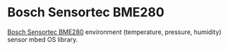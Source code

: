 # Bosch Sensortec BME280

[Bosch Sensortec BME280](https://www.bosch-sensortec.com/bst/products/all_products/bme280) environment (temperature, pressure, humidity) sensor mbed OS library.
